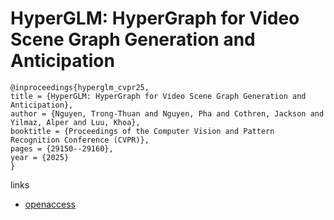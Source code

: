 # HyperGLM: HyperGraph for Video Scene Graph Generation and Anticipation

```
@inproceedings{hyperglm_cvpr25,
title = {HyperGLM: HyperGraph for Video Scene Graph Generation and Anticipation},
author = {Nguyen, Trong-Thuan and Nguyen, Pha and Cothren, Jackson and Yilmaz, Alper and Luu, Khoa},
booktitle = {Proceedings of the Computer Vision and Pattern Recognition Conference (CVPR)},
pages = {29150--29160},
year = {2025}
}
```

links
- [openaccess](https://openaccess.thecvf.com//content/CVPR2025/html/Nguyen_HyperGLM_HyperGraph_for_Video_Scene_Graph_Generation_and_Anticipation_CVPR_2025_paper.html)
